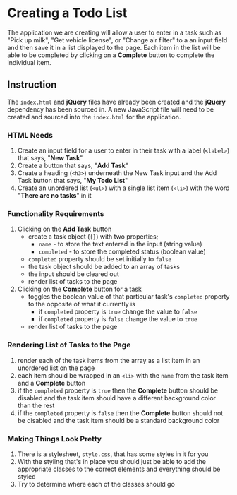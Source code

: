 # Creating a Todo List

The application we are creating will allow a user to enter in a task such as "Pick up milk", "Get vehicle license", or "Change air filter" to a an input field and then save it in a list displayed to the page. Each item in the list will be able to be completed by clicking on a **Complete** button to complete the individual item.

## Instruction

The `index.html` and **jQuery** files have already been created and the **jQuery** dependency has been sourced in. A new JavaScript file will need to be created and sourced into the `index.html` for the application.

### HTML Needs

1. Create an input field for a user to enter in their task with a label (`<label>`) that says, "**New Task**"
1. Create a button that says, "**Add Task**"
1. Create a heading (`<h3>`) underneath the New Task input and the Add Task button that says, "**My Todo List**"
1. Create an unordered list (`<ul>`) with a single list item (`<li>`) with the word "**There are no tasks**" in it

### Functionality Requirements

1. Clicking on the **Add Task** button
    - create a task object (`{}`) with two properties;
        - `name` - to store the text entered in the input (string value)
        - `completed` - to store the completed status (boolean value)
    - `completed` property should be set initially to `false`
    - the task object should be added to an array of tasks
    - the input should be cleared out
    - render list of tasks to the page
1. Clicking on the **Complete** button for a task
    - toggles the boolean value of that particular task's `completed` property to the opposite of what it currently is
        - if `completed` property is `true` change the value to `false`
        - if `completed` property is `false` change the value to `true`
    - render list of tasks to the page


### Rendering List of Tasks to the Page

1. render each of the task items from the array as a list item in an unordered list on the page
1. each item should be wrapped in an `<li>` with the `name` from the task item and a **Complete** button
1. if the `completed` property is `true` then the **Complete** button should be disabled and the task item should have a different background color than the rest
1. if the `completed` property is `false` then the **Complete** button should not be disabled and the task item should be a standard background color

### Making Things Look Pretty

1. There is a stylesheet, `style.css`, that has some styles in it for you
1. With the styling that's in place you should just be able to add the appropriate classes to the correct elements and everything should be styled
1. Try to determine where each of the classes should go
